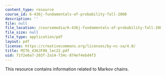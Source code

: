 ```yaml
---
content_type: resource
course_id: 6-436j-fundamentals-of-probability-fall-2008
description: ''
file: null
file_location: /coursemedia/6-436j-fundamentals-of-probability-fall-2008/71f2e0a7203f2a14734c874ef4ebd4f3_MIT6_436JF08_lec22.pdf
file_size: null
file_type: application/pdf
layout: pdf
license: https://creativecommons.org/licenses/by-nc-sa/4.0/
title: MIT6_436JF08_lec22.pdf
uid: 71f2e0a7-203f-2a14-734c-874ef4ebd4f3
---
```

This resource contains information related to Markov chains.